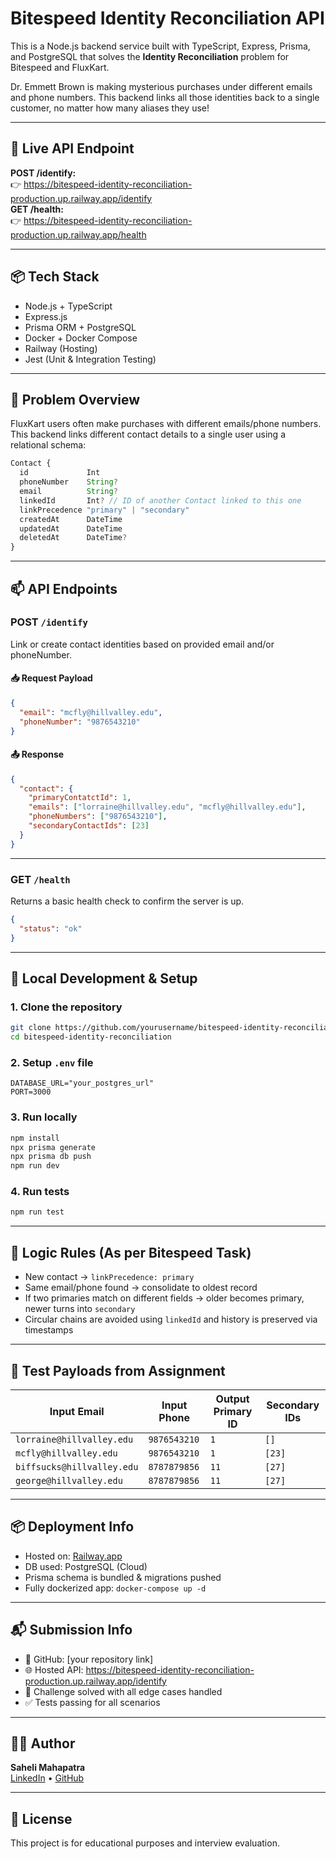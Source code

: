 # Bitespeed Identity Reconciliation API

This is a Node.js backend service built with TypeScript, Express, Prisma, and PostgreSQL that solves the **Identity Reconciliation** problem for Bitespeed and FluxKart.

Dr. Emmett Brown is making mysterious purchases under different emails and phone numbers. This backend links all those identities back to a single customer, no matter how many aliases they use!

---

## 🚀 Live API Endpoint

**POST /identify:**  
👉 https://bitespeed-identity-reconciliation-production.up.railway.app/identify  
**GET /health:**  
👉 https://bitespeed-identity-reconciliation-production.up.railway.app/health

---

## 📦 Tech Stack

- Node.js + TypeScript
- Express.js
- Prisma ORM + PostgreSQL
- Docker + Docker Compose
- Railway (Hosting)
- Jest (Unit & Integration Testing)

---

## 🧠 Problem Overview

FluxKart users often make purchases with different emails/phone numbers.  
This backend links different contact details to a single user using a relational schema:

```ts
Contact {
  id             Int
  phoneNumber    String?
  email          String?
  linkedId       Int? // ID of another Contact linked to this one
  linkPrecedence "primary" | "secondary"
  createdAt      DateTime
  updatedAt      DateTime
  deletedAt      DateTime?
}
```

---

## 📫 API Endpoints

### POST `/identify`

Link or create contact identities based on provided email and/or phoneNumber.

#### 📥 Request Payload

```json
{
  "email": "mcfly@hillvalley.edu",
  "phoneNumber": "9876543210"
}
```

#### 📤 Response

```json
{
  "contact": {
    "primaryContatctId": 1,
    "emails": ["lorraine@hillvalley.edu", "mcfly@hillvalley.edu"],
    "phoneNumbers": ["9876543210"],
    "secondaryContactIds": [23]
  }
}
```

---

### GET `/health`

Returns a basic health check to confirm the server is up.

```json
{
  "status": "ok"
}
```

---

## 🧪 Local Development & Setup

### 1. Clone the repository

```bash
git clone https://github.com/yourusername/bitespeed-identity-reconciliation.git
cd bitespeed-identity-reconciliation
```

### 2. Setup `.env` file

```env
DATABASE_URL="your_postgres_url"
PORT=3000
```

### 3. Run locally

```bash
npm install
npx prisma generate
npx prisma db push
npm run dev
```

### 4. Run tests

```bash
npm run test
```

---

## 🧠 Logic Rules (As per Bitespeed Task)

- New contact → `linkPrecedence: primary`
- Same email/phone found → consolidate to oldest record
- If two primaries match on different fields → older becomes primary, newer turns into `secondary`
- Circular chains are avoided using `linkedId` and history is preserved via timestamps

---

## 🧪 Test Payloads from Assignment

| Input Email               | Input Phone | Output Primary ID | Secondary IDs |
|--------------------------|-------------|--------------------|----------------|
| `lorraine@hillvalley.edu`| `9876543210`    | `1`                | `[]`           |
| `mcfly@hillvalley.edu`   | `9876543210`    | `1`                | `[23]`         |
| `biffsucks@hillvalley.edu` | `8787879856`  | `11`               | `[27]`         |
| `george@hillvalley.edu`  | `8787879856`    | `11`               | `[27]`         |

---

## 📦 Deployment Info

- Hosted on: [Railway.app](https://railway.app/)
- DB used: PostgreSQL (Cloud)
- Prisma schema is bundled & migrations pushed
- Fully dockerized app: `docker-compose up -d`

---

## 📬 Submission Info

- 🔗 GitHub: [your repository link]
- 🌐 Hosted API: https://bitespeed-identity-reconciliation-production.up.railway.app/identify
- 🧠 Challenge solved with all edge cases handled
- ✅ Tests passing for all scenarios

---

## 👩‍💻 Author

**Saheli Mahapatra**  
[LinkedIn](https://www.linkedin.com/in/saheli-mahapatra) • [GitHub](https://github.com/yourusername)

---

## 📜 License

This project is for educational purposes and interview evaluation.
